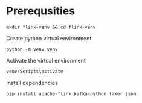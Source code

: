 # Prerequsities
```
mkdir flink-venv && cd flink-venv
```
Create python virtual environment
```
python -m venv venv
```
Activate the virtual environment
```
venv\Scripts\activate
```
Install dependencies
```
pip install apache-flink kafka-python faker json
```

